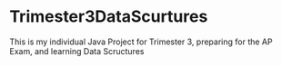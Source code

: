 # Trimester3DataScurtures
This is my individual Java Project for Trimester 3, preparing for the AP Exam, and learning Data Scructures
